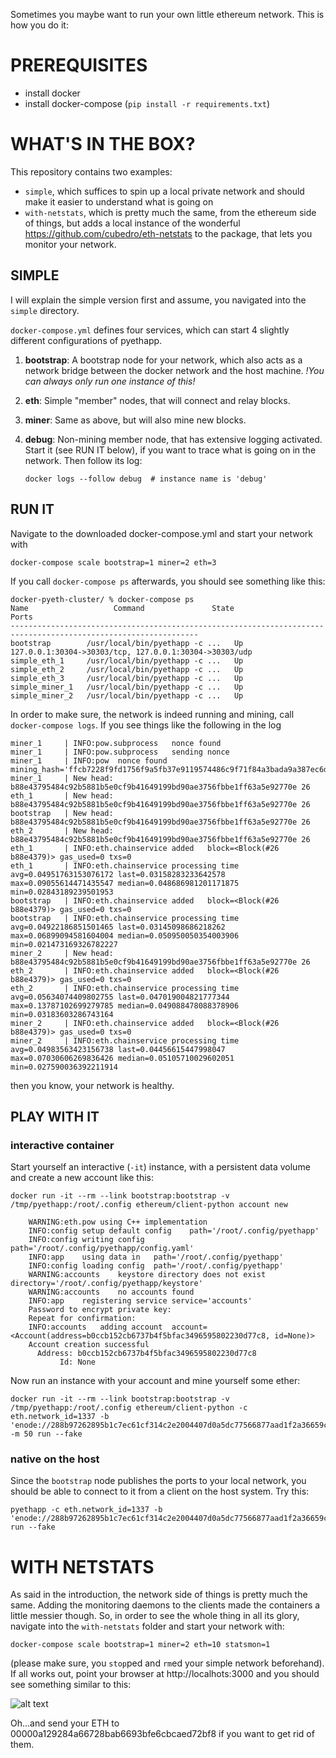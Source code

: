 Sometimes you maybe want to run your own little ethereum network. This is how you do it:

# PREREQUISITES
- install docker
- install docker-compose (`pip install -r requirements.txt`)

# WHAT'S IN THE BOX?
This repository contains two examples:
- `simple`, which suffices to spin up a local private network and should make it easier to understand what is going on
- `with-netstats`, which is pretty much the same, from the ethereum side of things, but adds a local instance of the
  wonderful https://github.com/cubedro/eth-netstats to the package, that lets you monitor your network.

## SIMPLE
I will explain the simple version first and assume, you navigated into the `simple` directory.

`docker-compose.yml` defines four services, which can start 4 slightly different configurations of pyethapp.

1.  **bootstrap**:
A bootstrap node for your network, which also acts as a network bridge between the docker network and the host machine.
*!You can always only run one instance of this!*
2.  **eth**:
Simple "member" nodes, that will connect and relay blocks.
3.  **miner**:
Same as above, but will also mine new blocks.
4.  **debug**:
Non-mining member node, that has extensive logging activated. Start it (see RUN IT below), if you want to trace what is going on in the network.
Then follow its log:

    `docker logs --follow debug  # instance name is 'debug'`

## RUN IT
Navigate to the downloaded docker-compose.yml and start your network with

    docker-compose scale bootstrap=1 miner=2 eth=3
  
If you call `docker-compose ps` afterwards, you should see something like this:

    docker-pyeth-cluster/ % docker-compose ps
    Name                   Command               State                           Ports                          
    ----------------------------------------------------------------------------------------------------------------
    bootstrap        /usr/local/bin/pyethapp -c ...   Up      127.0.0.1:30304->30303/tcp, 127.0.0.1:30304->30303/udp 
    simple_eth_1     /usr/local/bin/pyethapp -c ...   Up                                                             
    simple_eth_2     /usr/local/bin/pyethapp -c ...   Up                                                             
    simple_eth_3     /usr/local/bin/pyethapp -c ...   Up                                                             
    simple_miner_1   /usr/local/bin/pyethapp -c ...   Up                                                             
    simple_miner_2   /usr/local/bin/pyethapp -c ...   Up                                                             

In order to make sure, the network is indeed running and mining, call `docker-compose logs`. If you see things like the following in the log

    miner_1     | INFO:pow.subprocess   nonce found 
    miner_1     | INFO:pow.subprocess   sending nonce   
    miner_1     | INFO:pow  nonce found mining_hash='ffcb7228f9fd1756f9a5fb37e9119574486c9f71f84a3bada9a387ec6d0b933d'
    miner_1     | New head: b88e43795484c92b5881b5e0cf9b41649199bd90ae3756fbbe1ff63a5e92770e 26
    eth_1       | New head: b88e43795484c92b5881b5e0cf9b41649199bd90ae3756fbbe1ff63a5e92770e 26
    bootstrap   | New head: b88e43795484c92b5881b5e0cf9b41649199bd90ae3756fbbe1ff63a5e92770e 26
    eth_2       | New head: b88e43795484c92b5881b5e0cf9b41649199bd90ae3756fbbe1ff63a5e92770e 26
    eth_1       | INFO:eth.chainservice added   block=<Block(#26 b88e4379)> gas_used=0 txs=0
    eth_1       | INFO:eth.chainservice processing time avg=0.04951763153076172 last=0.03158283233642578 max=0.09055614471435547 median=0.048686981201171875 min=0.02843189239501953
    bootstrap   | INFO:eth.chainservice added   block=<Block(#26 b88e4379)> gas_used=0 txs=0
    bootstrap   | INFO:eth.chainservice processing time avg=0.04922186851501465 last=0.03145098686218262 max=0.06899094581604004 median=0.050950050354003906 min=0.021473169326782227
    miner_2     | New head: b88e43795484c92b5881b5e0cf9b41649199bd90ae3756fbbe1ff63a5e92770e 26
    eth_2       | INFO:eth.chainservice added   block=<Block(#26 b88e4379)> gas_used=0 txs=0
    eth_2       | INFO:eth.chainservice processing time avg=0.05634074409802755 last=0.047019004821777344 max=0.13787102699279785 median=0.049088478088378906 min=0.03183603286743164
    miner_2     | INFO:eth.chainservice added   block=<Block(#26 b88e4379)> gas_used=0 txs=0
    miner_2     | INFO:eth.chainservice processing time avg=0.04983563423156738 last=0.04456615447998047 max=0.07030606269836426 median=0.05105710029602051 min=0.027590036392211914


then you know, your network is healthy.

## PLAY WITH IT

### interactive container
Start yourself an interactive (`-it`) instance, with a persistent data volume and create a new account like this:

```
docker run -it --rm --link bootstrap:bootstrap -v /tmp/pyethapp:/root/.config ethereum/client-python account new
    
    WARNING:eth.pow using C++ implementation    
    INFO:config setup default config    path='/root/.config/pyethapp'
    INFO:config writing config  path='/root/.config/pyethapp/config.yaml'
    INFO:app    using data in   path='/root/.config/pyethapp'
    INFO:config loading config  path='/root/.config/pyethapp'
    WARNING:accounts    keystore directory does not exist   directory='/root/.config/pyethapp/keystore'
    WARNING:accounts    no accounts found   
    INFO:app    registering service service='accounts'
    Password to encrypt private key: 
    Repeat for confirmation: 
    INFO:accounts   adding account  account=<Account(address=b0ccb152cb6737b4f5bfac3496595802230d77c8, id=None)>
    Account creation successful
      Address: b0ccb152cb6737b4f5bfac3496595802230d77c8
           Id: None
```

Now run an instance with your account and mine yourself some ether:

```
docker run -it --rm --link bootstrap:bootstrap -v /tmp/pyethapp:/root/.config ethereum/client-python -c eth.network_id=1337 -b 'enode://288b97262895b1c7ec61cf314c2e2004407d0a5dc77566877aad1f2a36659c8b698f4b56fd06c4a0c0bf007b4cfb3e7122d907da3b005fa90e724441902eb19e@bootstrap:30303' -m 50 run --fake
```

### native on the host
Since the `bootstrap` node publishes the ports to your local network, you should be able to connect to it from a client on the host system. Try this:

    pyethapp -c eth.network_id=1337 -b 'enode://288b97262895b1c7ec61cf314c2e2004407d0a5dc77566877aad1f2a36659c8b698f4b56fd06c4a0c0bf007b4cfb3e7122d907da3b005fa90e724441902eb19e@localhost:30304' run --fake

# WITH NETSTATS
As said in the introduction, the network side of things is pretty much the same. Adding the monitoring daemons to the
clients made the containers a little messier though. So, in order to see the whole thing in all its glory, navigate into the
`with-netstats` folder and start your network with:
    
    docker-compose scale bootstrap=1 miner=2 eth=10 statsmon=1

(please make sure, you `stop`ped and `rm`ed your simple network beforehand). If all works out, point your browser at http://localhots:3000 and you should see something similar to this:

![alt text](https://github.com/konradkonrad/docker-pyeth-cluster/raw/master/screenshot.png "Private Eth with netstats
and ...")

Oh...and send your ETH to 00000a129284a66728bab6693bfe6cbcaed72bf8 if you want to get rid of them.
